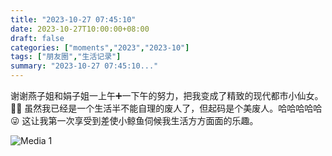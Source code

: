 ```yaml
---
title: "2023-10-27 07:45:10"
date: 2023-10-27T10:00:00+08:00
draft: false
categories: ["moments","2023","2023-10"]
tags: ["朋友圈","生活记录"]
summary: "2023-10-27 07:45:10..."
---
```


谢谢燕子姐和娟子姐一上午➕一下午的努力，把我变成了精致的现代都市小仙女。🧚‍♀️ 虽然我已经是一个生活半不能自理的废人了，但起码是个美废人。哈哈哈哈哈 😜 这让我第一次享受到差使小鲸鱼伺候我生活方方面面的乐趣。

![Media 1](/Moments/photos/2023-10-27/202310270745100.jpg)

